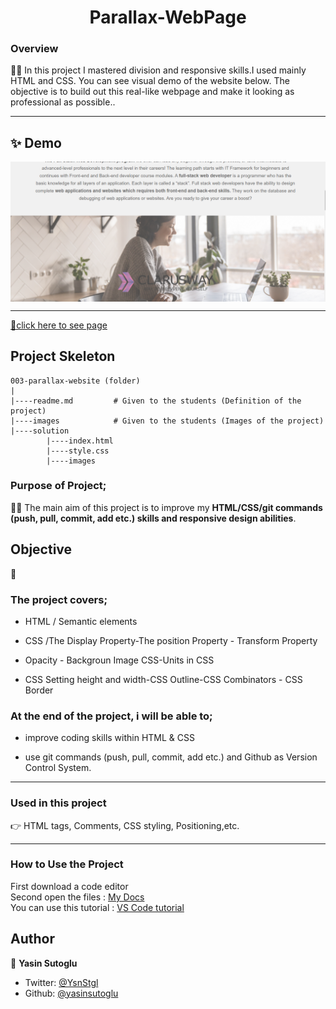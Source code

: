 <h1 align="center">Parallax-WebPage</h1>

<h3>Overview</h3>
👨‍💻 In this project I mastered division and responsive skills.I used mainly HTML and CSS. You can see visual demo of the website below. The objective is to build out this real-like webpage and make it looking as professional as possible..
<hr>

## ✨ Demo

 <p align="center">
  <img width="700" align="center" src="./imgs/readme.png" alt="demo"/>   
</p>

<!-- ![Alt text](https://giphy.com/peekasso)  -->

<hr>

[📍click here to see page](https://yasinsutoglu.github.io/parallax-page/)

<!-- ------------------------------------------------------ -->

## Project Skeleton 

```
003-parallax-website (folder)
|
|----readme.md         # Given to the students (Definition of the project)          
|----images            # Given to the students (Images of the project)   
|----solution
        |----index.html  
        |----style.css   
        |----images
```

<!-- --------------------------------------- -->
### Purpose of Project;

👨‍💻 The main aim of this project is to improve my <b>HTML/CSS/git commands (push, pull, commit, add etc.) skills and responsive design abilities</b>.


## Objective

🎯

### The project covers;

- HTML / Semantic elements 

- CSS /The Display Property-The position Property - Transform Property

- Opacity - Backgroun Image CSS-Units in CSS

- CSS Setting height and width-CSS Outline-CSS Combinators - CSS Border

### At the end of the project, i will be able to;

- improve coding skills within HTML & CSS

- use git commands (push, pull, commit, add etc.) and Github as Version Control System.

<hr>
<h3>Used in this project</h3>

👉 HTML tags, Comments, CSS styling, Positioning,etc.


<hr>
<h3>How to Use the Project</h3>
<span>First download a code editor </span>
<br><span>Second open the files : </span><a href='https://github.com/yasinsutoglu/parallax-page'>My Docs</a>
<br><span>You can use this tutorial : </span><a href='https://www.youtube.com/watch?v=fJEbVCrEMSE'>VS Code tutorial</a>

<!-- ------------------------------------------------------------------------- -->
<!-- ## 🚀 Usage

Make sure you have [npx](https://www.npmjs.com/package/npx) installed (`npx` is shipped by default since npm `5.2.0`)

Just run the following command at the root of your project and answer questions:

```sh
npx readme-md-generator
```

Or use default values for all questions (`-y`):

```sh
npx readme-md-generator -y
```

Use your own `ejs` README template (`-p`):

```sh
npx readme-md-generator -p path/to/my/own/template.md
```

You can find [ejs README template examples here](https://github.com/kefranabg/readme-md-generator/tree/master/templates). -->

<!-- -------------------------------------------------------------------------- -->

<!-- ## Code Contributors

This project exists thanks to all the people who contribute. [[Contribute](CONTRIBUTING.md)].
<a href="https://github.com/kefranabg/readme-md-generator/graphs/contributors"><img src="https://opencollective.com/readme-md-generator/contributors.svg?width=890&button=false" /></a>
 -->

<!-- ## 🤝 Contributing

Contributions, issues and feature requests are welcome.<br />
Feel free to check [issues page](https://github.com/kefranabg/readme-md-generator/issues) if you want to contribute.<br />
[Check the contributing guide](./CONTRIBUTING.md).<br /> -->


<!-- ------------------------------------------------------------------------------------- -->
## Author

👤 **Yasin Sutoglu**

- Twitter: [@YsnStgl](https://twitter.com/YsnStgl)
- Github: [@yasinsutoglu](https://github.com/yasinsutoglu)

